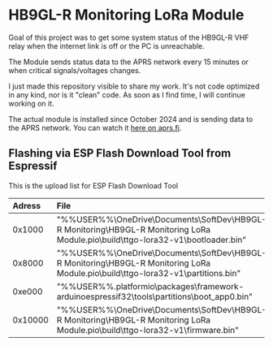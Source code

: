 # HB9GL-R Monitoring LoRa Module

Goal of this project was to get some system status of the HB9GL-R VHF relay when the internet link is off or the PC is unreachable.

The Module sends status data to the APRS network every 15 minutes or when critical signals/voltages changes.

I just made this repository visible to share my work. It's not code optimized in any kind, nor is it "clean" code.
As soon as I find time, I will continue working on it.

The actual module is installed since October 2024 and is sending data to the APRS network. You can watch it [here on aprs.fi](https://aprs.fi/info/a/HB9GL-15).

## Flashing via ESP Flash Download Tool from Espressif

This is the upload list for ESP Flash Download Tool

| Adress  | File                                                                                                                                   |
| :------ | :------------------------------------------------------------------------------------------------------------------------------------- |
| 0x1000  | "%%USER%%\OneDrive\Documents\SoftDev\HB9GL-R Monitoring\HB9GL-R Monitoring LoRa Module\.pio\build\ttgo-lora32-v1\bootloader.bin" |
| 0x8000  | "%%USER%%\OneDrive\Documents\SoftDev\HB9GL-R Monitoring\HB9GL-R Monitoring LoRa Module\.pio\build\ttgo-lora32-v1\partitions.bin" |
| 0xe000  | "%%USER%%\.platformio\packages\framework-arduinoespressif32\tools\partitions\boot_app0.bin"                                      |
| 0x10000 | "%%USER%%\OneDrive\Documents\SoftDev\HB9GL-R Monitoring\HB9GL-R Monitoring LoRa Module\.pio\build\ttgo-lora32-v1\firmware.bin"   |
